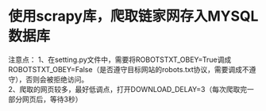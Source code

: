 # 使用scrapy库，爬取链家网存入MYSQL数据库

注意点：
1、在setting.py文件中，需要将ROBOTSTXT_OBEY=True调成ROBOTSTXT_OBEY=False（是否遵守目标网站的robots.txt协议，需要调成不遵守），否则会被拒绝访问。                            
2、爬取的网页较多，最好低调点，打开DOWNLOAD_DELAY=3（每次爬取完一部分网页后，等待3秒）
